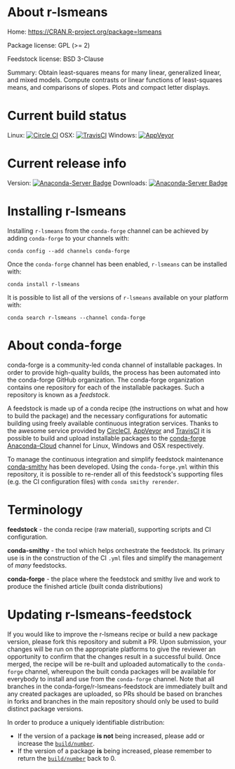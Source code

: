About r-lsmeans
===============

Home: https://CRAN.R-project.org/package=lsmeans

Package license: GPL (>= 2)

Feedstock license: BSD 3-Clause

Summary: Obtain least-squares means for many linear, generalized linear,  and mixed models. Compute contrasts or linear functions of least-squares means, and comparisons of slopes. Plots and compact letter displays.



Current build status
====================

Linux: [![Circle CI](https://circleci.com/gh/conda-forge/r-lsmeans-feedstock.svg?style=shield)](https://circleci.com/gh/conda-forge/r-lsmeans-feedstock)
OSX: [![TravisCI](https://travis-ci.org/conda-forge/r-lsmeans-feedstock.svg?branch=master)](https://travis-ci.org/conda-forge/r-lsmeans-feedstock)
Windows: [![AppVeyor](https://ci.appveyor.com/api/projects/status/github/conda-forge/r-lsmeans-feedstock?svg=True)](https://ci.appveyor.com/project/conda-forge/r-lsmeans-feedstock/branch/master)

Current release info
====================
Version: [![Anaconda-Server Badge](https://anaconda.org/conda-forge/r-lsmeans/badges/version.svg)](https://anaconda.org/conda-forge/r-lsmeans)
Downloads: [![Anaconda-Server Badge](https://anaconda.org/conda-forge/r-lsmeans/badges/downloads.svg)](https://anaconda.org/conda-forge/r-lsmeans)

Installing r-lsmeans
====================

Installing `r-lsmeans` from the `conda-forge` channel can be achieved by adding `conda-forge` to your channels with:

```
conda config --add channels conda-forge
```

Once the `conda-forge` channel has been enabled, `r-lsmeans` can be installed with:

```
conda install r-lsmeans
```

It is possible to list all of the versions of `r-lsmeans` available on your platform with:

```
conda search r-lsmeans --channel conda-forge
```


About conda-forge
=================

conda-forge is a community-led conda channel of installable packages.
In order to provide high-quality builds, the process has been automated into the
conda-forge GitHub organization. The conda-forge organization contains one repository
for each of the installable packages. Such a repository is known as a *feedstock*.

A feedstock is made up of a conda recipe (the instructions on what and how to build
the package) and the necessary configurations for automatic building using freely
available continuous integration services. Thanks to the awesome service provided by
[CircleCI](https://circleci.com/), [AppVeyor](http://www.appveyor.com/)
and [TravisCI](https://travis-ci.org/) it is possible to build and upload installable
packages to the [conda-forge](https://anaconda.org/conda-forge)
[Anaconda-Cloud](http://docs.anaconda.org/) channel for Linux, Windows and OSX respectively.

To manage the continuous integration and simplify feedstock maintenance
[conda-smithy](http://github.com/conda-forge/conda-smithy) has been developed.
Using the ``conda-forge.yml`` within this repository, it is possible to re-render all of
this feedstock's supporting files (e.g. the CI configuration files) with ``conda smithy rerender``.


Terminology
===========

**feedstock** - the conda recipe (raw material), supporting scripts and CI configuration.

**conda-smithy** - the tool which helps orchestrate the feedstock.
                   Its primary use is in the construction of the CI ``.yml`` files
                   and simplify the management of *many* feedstocks.

**conda-forge** - the place where the feedstock and smithy live and work to
                  produce the finished article (built conda distributions)


Updating r-lsmeans-feedstock
============================

If you would like to improve the r-lsmeans recipe or build a new
package version, please fork this repository and submit a PR. Upon submission,
your changes will be run on the appropriate platforms to give the reviewer an
opportunity to confirm that the changes result in a successful build. Once
merged, the recipe will be re-built and uploaded automatically to the
`conda-forge` channel, whereupon the built conda packages will be available for
everybody to install and use from the `conda-forge` channel.
Note that all branches in the conda-forge/r-lsmeans-feedstock are
immediately built and any created packages are uploaded, so PRs should be based
on branches in forks and branches in the main repository should only be used to
build distinct package versions.

In order to produce a uniquely identifiable distribution:
 * If the version of a package **is not** being increased, please add or increase
   the [``build/number``](http://conda.pydata.org/docs/building/meta-yaml.html#build-number-and-string).
 * If the version of a package **is** being increased, please remember to return
   the [``build/number``](http://conda.pydata.org/docs/building/meta-yaml.html#build-number-and-string)
   back to 0.
